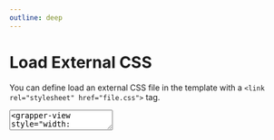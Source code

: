```yaml
---
outline: deep
---
```


# Load External CSS

You can define load an external CSS file in the template with
a `<link rel="stylesheet" href="file.css">` tag.

<ClientOnly>
<div id="load-css-1"></div>
<g-editor href="#load-css-1" lines-highlight="3" keep-format>
<textarea><grapper-view style="width: 200px;">
  <template>
    <link rel="stylesheet" href="/css/style.css">
    <svg viewBox="0 0 100 100">
      <g g-for="value of data">
        <circle :cx="value.x"
                :cy="value.y"
                :r="value.radix"
                :class="value.class"/>
      </g>
    </svg>
  </template>
  <g-script type="data">
    "x";"y";"radix";"class"
    20;20;20;"regular"
    45;45;30;"warning"
    80;80;10;"error"
  </g-script>
</grapper-view></textarea>
</g-editor>
</ClientOnly>


